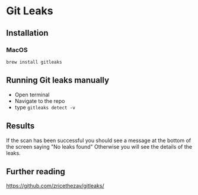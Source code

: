 
# Git Leaks

## Installation 
### MacOS
`brew install gitleaks`

## Running Git leaks manually
- Open terminal 
- Navigate to the repo
- type `gitleaks detect -v`

## Results
If the scan has been successful you should see a message at the bottom of the screen saying "No leaks found"
Otherwise you will see the details of the leaks.

## Further reading
https://github.com/zricethezav/gitleaks/ 